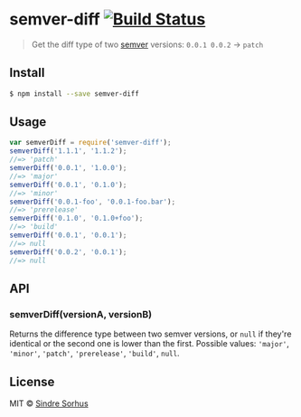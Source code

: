 # semver-diff [![Build Status](https://travis-ci.org/sindresorhus/semver-diff.svg?branch=master)](https://travis-ci.org/sindresorhus/semver-diff)
> Get the diff type of two [semver](https://github.com/isaacs/node-semver) versions: `0.0.1 0.0.2` → `patch`
## Install
```sh
$ npm install --save semver-diff
```
## Usage
```js
var semverDiff = require('semver-diff');
semverDiff('1.1.1', '1.1.2');
//=> 'patch'
semverDiff('0.0.1', '1.0.0');
//=> 'major'
semverDiff('0.0.1', '0.1.0');
//=> 'minor'
semverDiff('0.0.1-foo', '0.0.1-foo.bar');
//=> 'prerelease'
semverDiff('0.1.0', '0.1.0+foo');
//=> 'build'
semverDiff('0.0.1', '0.0.1');
//=> null
semverDiff('0.0.2', '0.0.1');
//=> null
```
## API
### semverDiff(versionA, versionB)
Returns the difference type between two semver versions, or `null` if they're identical or the second one is lower than the first.
Possible values: `'major'`, `'minor'`, `'patch'`, `'prerelease'`, `'build'`, `null`.
## License
MIT © [Sindre Sorhus](http://sindresorhus.com)

